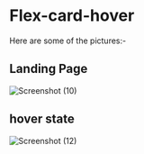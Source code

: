 # Flex-card-hover

Here are some of the pictures:-

## Landing Page
![Screenshot (10)](https://github.com/Omkarzaware/Flex-card-hover/assets/129882875/9598d201-08e3-4bae-a808-587bc682baa9)

## hover state
![Screenshot (12)](https://github.com/Omkarzaware/Flex-card-hover/assets/129882875/31761188-ff41-47fb-8319-7cff17cdebfb)




